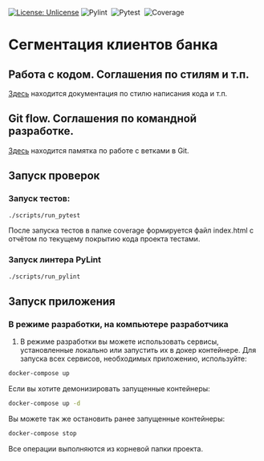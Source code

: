 [![License: Unlicense](https://img.shields.io/badge/license-Unlicense-blue.svg)](http://unlicense.org/)
![Pylint](https://github.com/bsa7/baseg/actions/workflows/pylint.yml/badge.svg)&nbsp;
![Pytest](https://github.com/bsa7/baseg/actions/workflows/pytest.yml/badge.svg)&nbsp;
![Coverage](https://gist.github.com/bsa7/03a5a726b2a02f55dc676a0e8df174f6/raw/coverage.svg)&nbsp;

# Сегментация клиентов банка

## Работа с кодом. Соглашения по стилям и т.п.
[Здесь](./docs/code-style.md) находится документация по стилю написания кода и т.п.

## Git flow. Соглашения по командной разработке.
[Здесь](./docs/git-flow.md) находится памятка по работе с ветками в Git.

## Запуск проверок
### Запуск тестов:
```bash
./scripts/run_pytest
```
После запуска тестов в папке coverage формируется файл index.html с отчётом по текущему покрытию кода проекта тестами.

### Запуск линтера PyLint
```bash
./scripts/run_pylint
```

## Запуск приложения

### В режиме разработки, на компьютере разработчика
1. В режиме разработки вы можете использовать сервисы, установленные локально или запустить их в докер контейнере.
Для запуска всех сервисов, необходимых приложению, используйте:
```bash
docker-compose up
```

Если вы хотите демонизировать запущенные контейнеры:
```bash
docker-compose up -d
```

Вы можете так же остановить ранее запущенные контейнеры:
```bash
docker-compose stop
```

Все операции выполняются из корневой папки проекта.
